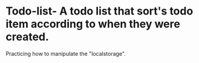 # Todo-list- A todo list that sort's todo item according to when they were created.
Practicing how to manipulate the "localstorage".


